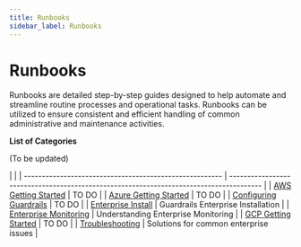 ```yaml
---
title: Runbooks
sidebar_label: Runbooks
---
```

# Runbooks

Runbooks are detailed step-by-step guides designed to help automate and streamline routine processes and operational tasks. Runbooks can be utilized to ensure consistent and efficient handling of common administrative and maintenance activities.

**List of Categories**

(To be updated)

|                                                         |
| ------------------------------------------------------- | --------------------------------------------------------------------------------------- |
| [AWS Getting Started](runbooks/aws-getting-started)                       | TO DO                            |
| [Azure Getting Started](runbooks/azure-getting-started)                 | TO DO |
| [Configuring Guardrails](concepts/policies/calculated-faq) | TO DO                                                 |
| [Enterprise Install](runbooks/enterprise-install/installing-te)                      | Guardrails Enterprise Installation                                                          |
| [Enterprise Monitoring](runbooks/enterprise-monitoring)                      | Understanding Enterprise Monitoring                                                          |
| [GCP Getting Started](runbooks/gcp-getting-started)               | TO DO |
| [Troubleshooting](runbooks/troubleshooting)                      | Solutions for common enterprise issues                                                             |
